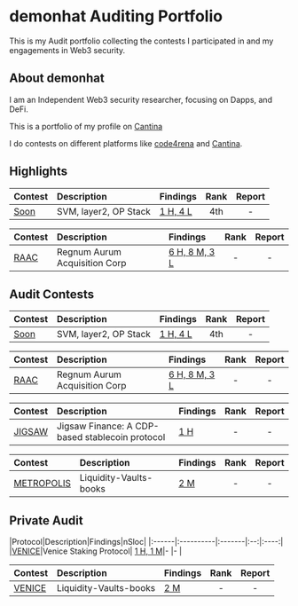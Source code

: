 # demonhat Auditing Portfolio
This is my Audit portfolio collecting the contests I participated in and my engagements in Web3 security.


## About demonhat
I am an Independent Web3 security researcher, focusing on Dapps, and DeFi.

This is a portfolio of my profile on [Cantina](https://cantina.xyz/)

I do contests on different platforms like [code4rena](https://code4rena.com/) and [Cantina](https://www.sherlock.xyz/).



## Highlights
|Contest|Description|Findings|Rank|Report|
|:------|:----------|:-------|:--:|:----:|
|[Soon](https://cantina.xyz/competitions/08c2b0b4-8449-4136-82a2-7074ccdfffac/leaderboard)|SVM, layer2, OP Stack|[1 H, 4 L](Contests/2024-12-soon.md)|4th| - |

|Contest|Description|Findings|Rank|Report|
|:------|:----------|:-------|:--:|:----:|
|[RAAC](https://codehawks.cyfrin.io/c/2025-02-raac)|Regnum Aurum Acquisition Corp| [6 H, 8 M, 3 L](Contests/2025-02-Raac.md)|- | - |

## Audit Contests
|Contest|Description|Findings|Rank|Report|
|:------|:----------|:-------|:--:|:----:|
|[Soon](https://cantina.xyz/competitions/08c2b0b4-8449-4136-82a2-7074ccdfffac/leaderboard)|SVM, layer2, OP Stack|[1 H, 4 L](Contests/2024-12-soon.md)|4th| - |

|Contest|Description|Findings|Rank|Report|
|:------|:----------|:-------|:--:|:----:|
|[RAAC](https://codehawks.cyfrin.io/c/2025-02-raac)|Regnum Aurum Acquisition Corp| [6 H, 8 M, 3 L](Contests/2025-02-Raac.md)|- | - |

|Contest|Description|Findings|Rank|Report|
|:------|:----------|:-------|:--:|:----:|
|[JIGSAW](https://cantina.xyz/code/7a40c849-0b35-4128-b084-d9a83fd533ea/findings/465)|Jigsaw Finance: A CDP-based stablecoin protocol| [1 H](Contests/2025-06-jigsaw.md)|- | - |


|Contest|Description|Findings|Rank|Report|
|:------|:----------|:-------|:--:|:----:|
|[METROPOLIS]()|Liquidity-Vaults-books| [2 M](Contests/2025-04-Metropolis.md)|- | - |

## Private Audit
|Protocol|Description|Findings|nSloc|
|:------|:----------|:-------|:--:|:----:|
|[VENICE]()|Venice Staking Protocol| [1 H, 1 M](Contests/2025-01-Venice.md)|- |- | 

|Contest|Description|Findings|Rank|Report|
|:------|:----------|:-------|:--:|:----:|
|[VENICE]()|Liquidity-Vaults-books| [2 M](Contests/2025-04-Metropolis.md)|- | - |